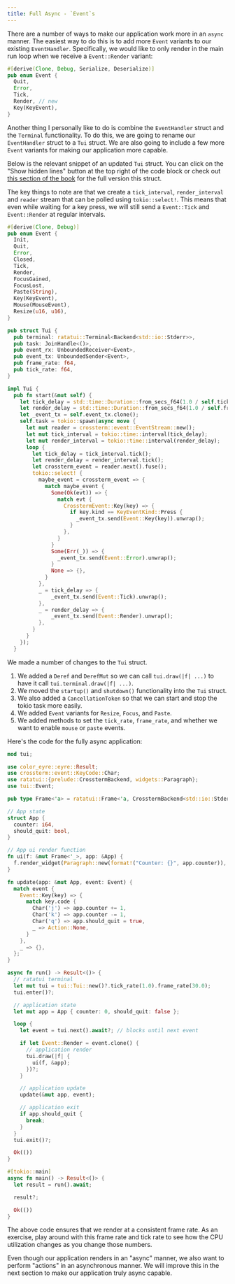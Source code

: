 ```yaml
---
title: Full Async - `Event`s
---
```


There are a number of ways to make our application work more in an `async` manner. The easiest way
to do this is to add more `Event` variants to our existing `EventHandler`. Specifically, we would
like to only render in the main run loop when we receive a `Event::Render` variant:

```rust
#[derive(Clone, Debug, Serialize, Deserialize)]
pub enum Event {
  Quit,
  Error,
  Tick,
  Render, // new
  Key(KeyEvent),
}
```

Another thing I personally like to do is combine the `EventHandler` struct and the `Terminal`
functionality. To do this, we are going to rename our `EventHandler` struct to a `Tui` struct. We
are also going to include a few more `Event` variants for making our application more capable.

Below is the relevant snippet of an updated `Tui` struct. You can click on the "Show hidden lines"
button at the top right of the code block or check out
[this section of the book](../../../how-to/develop-apps/abstract-terminal-and-event-handler) for the
full version this struct.

The key things to note are that we create a `tick_interval`, `render_interval` and `reader` stream
that can be polled using `tokio::select!`. This means that even while waiting for a key press, we
will still send a `Event::Tick` and `Event::Render` at regular intervals.

```rust
#[derive(Clone, Debug)]
pub enum Event {
  Init,
  Quit,
  Error,
  Closed,
  Tick,
  Render,
  FocusGained,
  FocusLost,
  Paste(String),
  Key(KeyEvent),
  Mouse(MouseEvent),
  Resize(u16, u16),
}

pub struct Tui {
  pub terminal: ratatui::Terminal<Backend<std::io::Stderr>>,
  pub task: JoinHandle<()>,
  pub event_rx: UnboundedReceiver<Event>,
  pub event_tx: UnboundedSender<Event>,
  pub frame_rate: f64,
  pub tick_rate: f64,
}

impl Tui {
  pub fn start(&mut self) {
    let tick_delay = std::time::Duration::from_secs_f64(1.0 / self.tick_rate);
    let render_delay = std::time::Duration::from_secs_f64(1.0 / self.frame_rate);
    let _event_tx = self.event_tx.clone();
    self.task = tokio::spawn(async move {
      let mut reader = crossterm::event::EventStream::new();
      let mut tick_interval = tokio::time::interval(tick_delay);
      let mut render_interval = tokio::time::interval(render_delay);
      loop {
        let tick_delay = tick_interval.tick();
        let render_delay = render_interval.tick();
        let crossterm_event = reader.next().fuse();
        tokio::select! {
          maybe_event = crossterm_event => {
            match maybe_event {
              Some(Ok(evt)) => {
                match evt {
                  CrosstermEvent::Key(key) => {
                    if key.kind == KeyEventKind::Press {
                      _event_tx.send(Event::Key(key)).unwrap();
                    }
                  },
                }
              }
              Some(Err(_)) => {
                _event_tx.send(Event::Error).unwrap();
              }
              None => {},
            }
          },
          _ = tick_delay => {
              _event_tx.send(Event::Tick).unwrap();
          },
          _ = render_delay => {
              _event_tx.send(Event::Render).unwrap();
          },
        }
      }
    });
  }
```

We made a number of changes to the `Tui` struct.

1. We added a `Deref` and `DerefMut` so we can call `tui.draw(|f| ...)` to have it call
   `tui.terminal.draw(|f| ...)`.
2. We moved the `startup()` and `shutdown()` functionality into the `Tui` struct.
3. We also added a `CancellationToken` so that we can start and stop the tokio task more easily.
4. We added `Event` variants for `Resize`, `Focus`, and `Paste`.
5. We added methods to set the `tick_rate`, `frame_rate`, and whether we want to enable `mouse` or
   `paste` events.

Here's the code for the fully async application:

```rust
mod tui;

use color_eyre::eyre::Result;
use crossterm::event::KeyCode::Char;
use ratatui::{prelude::CrosstermBackend, widgets::Paragraph};
use tui::Event;

pub type Frame<'a> = ratatui::Frame<'a, CrosstermBackend<std::io::Stderr>>;

// App state
struct App {
  counter: i64,
  should_quit: bool,
}

// App ui render function
fn ui(f: &mut Frame<'_>, app: &App) {
  f.render_widget(Paragraph::new(format!("Counter: {}", app.counter)), f.size());
}

fn update(app: &mut App, event: Event) {
  match event {
    Event::Key(key) => {
      match key.code {
        Char('j') => app.counter += 1,
        Char('k') => app.counter -= 1,
        Char('q') => app.should_quit = true,
        _ => Action::None,
      }
    },
    _ => {},
  };
}

async fn run() -> Result<()> {
  // ratatui terminal
  let mut tui = tui::Tui::new()?.tick_rate(1.0).frame_rate(30.0);
  tui.enter()?;

  // application state
  let mut app = App { counter: 0, should_quit: false };

  loop {
    let event = tui.next().await?; // blocks until next event

    if let Event::Render = event.clone() {
      // application render
      tui.draw(|f| {
        ui(f, &app);
      })?;
    }

    // application update
    update(&mut app, event);

    // application exit
    if app.should_quit {
      break;
    }
  }
  tui.exit()?;

  Ok(())
}

#[tokio::main]
async fn main() -> Result<()> {
  let result = run().await;

  result?;

  Ok(())
}
```

The above code ensures that we render at a consistent frame rate. As an exercise, play around with
this frame rate and tick rate to see how the CPU utilization changes as you change those numbers.

Even though our application renders in an "async" manner, we also want to perform "actions" in an
asynchronous manner. We will improve this in the next section to make our application truly async
capable.
